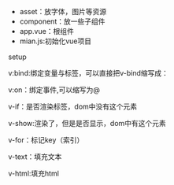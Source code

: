 - asset：放字体，图片等资源
- component：放一些子组件
- app.vue：根组件
- mian.js:初始化vue项目



setup



v:bind:绑定变量与标签，可以直接把v-bind缩写成：

v:on：绑定事件,可以缩写为@

v-if：是否渲染标签，dom中没有这个元素

v-show:渲染了，但是是否显示，dom中有这个元素

v-for：标记key（索引）

v-text：填充文本

v-html:填充html



